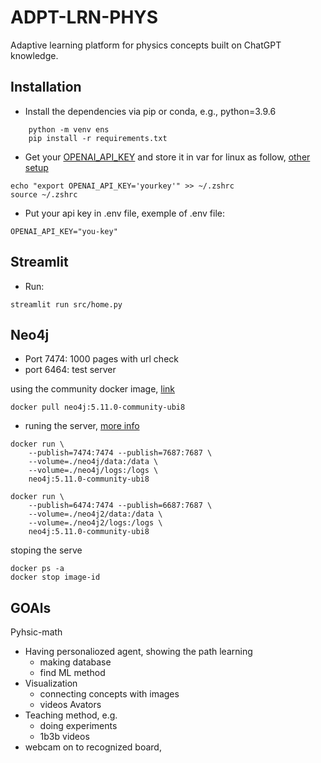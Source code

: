 # ADPT-LRN-PHYS
Adaptive learning platform for physics concepts built on ChatGPT knowledge. 

## Installation 

- Install the dependencies via pip or conda, e.g., python=3.9.6

```
    python -m venv ens
    pip install -r requirements.txt
```

- Get your [OPENAI_API_KEY](https://platform.openai.com/account/api-keys) and store it in var for linux as follow, [other setup](https://help.openai.com/en/articles/5112595-best-practices-for-api-key-safety)


```
echo "export OPENAI_API_KEY='yourkey'" >> ~/.zshrc
source ~/.zshrc

```
- Put your api key in .env file, exemple of .env file:

```
OPENAI_API_KEY="you-key"
```

## Streamlit

- Run:
```
streamlit run src/home.py
```

## Neo4j

- Port 7474: 1000 pages with url check
- port 6464: test server 

using the community docker image, [link](https://hub.docker.com/_/neo4j/)
```
docker pull neo4j:5.11.0-community-ubi8
```

- runing the server, [more info](https://github.com/neo4j/docker-neo4j)
```
docker run \
    --publish=7474:7474 --publish=7687:7687 \
    --volume=./neo4j/data:/data \
    --volume=./neo4j/logs:/logs \
    neo4j:5.11.0-community-ubi8 
```

```
docker run \
    --publish=6474:7474 --publish=6687:7687 \
    --volume=./neo4j2/data:/data \
    --volume=./neo4j2/logs:/logs \
    neo4j:5.11.0-community-ubi8 
```

stoping the serve
```
docker ps -a
docker stop image-id
```

## GOAls
Pyhsic-math
- Having personaliozed agent, showing the path learning
  - making database
  - find ML method
- Visualization
  - connecting concepts with images
  - videos Avators
- Teaching method, e.g. 
    - doing experiments
    - 1b3b videos
- webcam on to recognized board,  






